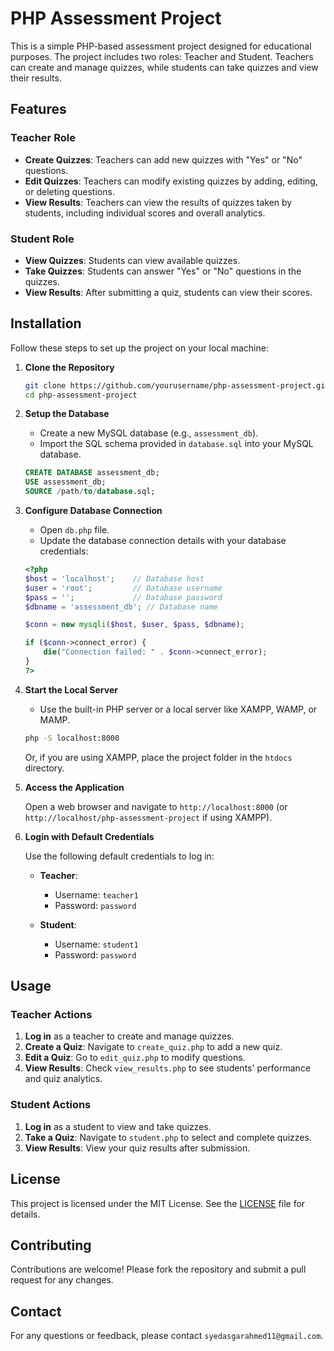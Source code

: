 # PHP Assessment Project

This is a simple PHP-based assessment project designed for educational purposes. The project includes two roles: Teacher and Student. Teachers can create and manage quizzes, while students can take quizzes and view their results.

## Features

### Teacher Role
- **Create Quizzes**: Teachers can add new quizzes with "Yes" or "No" questions.
- **Edit Quizzes**: Teachers can modify existing quizzes by adding, editing, or deleting questions.
- **View Results**: Teachers can view the results of quizzes taken by students, including individual scores and overall analytics.

### Student Role
- **View Quizzes**: Students can view available quizzes.
- **Take Quizzes**: Students can answer "Yes" or "No" questions in the quizzes.
- **View Results**: After submitting a quiz, students can view their scores.

## Installation

Follow these steps to set up the project on your local machine:

1. **Clone the Repository**

   ```bash
   git clone https://github.com/yourusername/php-assessment-project.git
   cd php-assessment-project
   ```

2. **Setup the Database**

   - Create a new MySQL database (e.g., `assessment_db`).
   - Import the SQL schema provided in `database.sql` into your MySQL database.
   
   ```sql
   CREATE DATABASE assessment_db;
   USE assessment_db;
   SOURCE /path/to/database.sql;
   ```

3. **Configure Database Connection**

   - Open `db.php` file.
   - Update the database connection details with your database credentials:

   ```php
   <?php
   $host = 'localhost';    // Database host
   $user = 'root';         // Database username
   $pass = '';             // Database password
   $dbname = 'assessment_db'; // Database name

   $conn = new mysqli($host, $user, $pass, $dbname);

   if ($conn->connect_error) {
       die("Connection failed: " . $conn->connect_error);
   }
   ?>
   ```

4. **Start the Local Server**

   - Use the built-in PHP server or a local server like XAMPP, WAMP, or MAMP.

   ```bash
   php -S localhost:8000
   ```

   Or, if you are using XAMPP, place the project folder in the `htdocs` directory.

5. **Access the Application**

   Open a web browser and navigate to `http://localhost:8000` (or `http://localhost/php-assessment-project` if using XAMPP).

6. **Login with Default Credentials**

   Use the following default credentials to log in:

   - **Teacher**: 
     - Username: `teacher1`
     - Password: `password`
   
   - **Student**:
     - Username: `student1`
     - Password: `password`

## Usage

### Teacher Actions

1. **Log in** as a teacher to create and manage quizzes.
2. **Create a Quiz**: Navigate to `create_quiz.php` to add a new quiz.
3. **Edit a Quiz**: Go to `edit_quiz.php` to modify questions.
4. **View Results**: Check `view_results.php` to see students' performance and quiz analytics.

### Student Actions

1. **Log in** as a student to view and take quizzes.
2. **Take a Quiz**: Navigate to `student.php` to select and complete quizzes.
3. **View Results**: View your quiz results after submission.

## License

This project is licensed under the MIT License. See the [LICENSE](LICENSE) file for details.

## Contributing

Contributions are welcome! Please fork the repository and submit a pull request for any changes.

## Contact

For any questions or feedback, please contact `syedasgarahmed11@gmail.com`.
